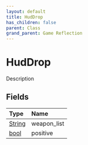 ```yaml
---
layout: default
title: HudDrop
has_children: false
parent: Class
grand_parent: Game Reflection
---
```

# HudDrop
Description 

## Fields

| Type | Name |
|:-------------|:--------------|
| [String](/docs/game-reflection/components/string) | weapon_list |
| [bool](/docs/game-reflection/components/bool) | positive |

